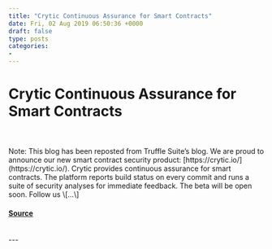 ```yaml
---
title: "Crytic Continuous Assurance for Smart Contracts"
date: Fri, 02 Aug 2019 06:50:36 +0000
draft: false
type: posts
categories: 
- 
---
```

# Crytic Continuous Assurance for Smart Contracts

<br/>

<br/>
Note: This blog has been reposted from Truffle Suite’s blog. We are proud to announce our new smart contract security product: [https://crytic.io/](https://crytic.io/). Crytic provides continuous assurance for smart contracts. The platform reports build status on every commit and runs a suite of security analyses for immediate feedback. The beta will be open soon. Follow us \[…\]

#### [Source](https://blog.trailofbits.com/2019/08/02/crytic-continuous-assurance-for-smart-contracts/)

<br/>
---
